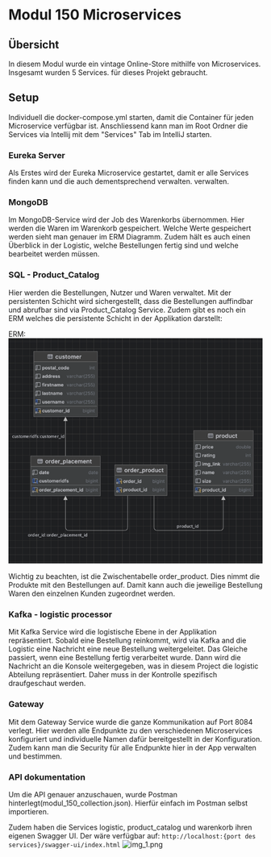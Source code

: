 # Modul 150 Microservices

## Übersicht

In diesem Modul wurde ein vintage Online-Store mithilfe von Microservices. Insgesamt wurden 5 Services.
für dieses Projekt gebraucht.

## Setup
Individuell die docker-compose.yml starten, damit die Container für jeden Microservice verfügbar ist. Anschliessend kann
man im Root Ordner die Services via Intellij mit dem "Services" Tab im IntelliJ starten.

### Eureka Server

Als Erstes wird der Eureka Microservice gestartet, damit er alle Services finden kann und die auch dementsprechend verwalten.
verwalten.

### MongoDB

Im MongoDB-Service wird der Job des Warenkorbs übernommen. Hier werden die Waren im Warenkorb gespeichert. Welche Werte 
gespeichert werden sieht man genauer im ERM Diagramm. Zudem hält es auch einen Überblick in der Logistic, welche Bestellungen
fertig sind und welche bearbeitet werden müssen.

### SQL - Product_Catalog
Hier werden die Bestellungen, Nutzer und Waren verwaltet. Mit der persistenten Schicht wird sichergestellt, dass die Bestellungen auffindbar und abrufbar sind via Product_Catalog Service.
Zudem gibt es noch ein ERM welches die persistente Schicht in der Applikation darstellt:

ERM:
![img.png](img.png)

Wichtig zu beachten, ist die Zwischentabelle order_product. Dies nimmt die Produkte mit den Bestellungen auf. Damit kann 
auch die jeweilige Bestellung Waren den einzelnen Kunden zugeordnet werden. 

### Kafka - logistic processor
Mit Kafka Service wird die logistische Ebene in der Applikation repräsentiert. Sobald eine Bestellung reinkommt,
wird via Kafka and die Logistic eine Nachricht eine neue Bestellung weitergeleitet. Das Gleiche passiert, wenn eine 
Bestellung fertig verarbeitet wurde. Dann wird die Nachricht an die Konsole weitergegeben, was in diesem Project die
logistic Abteilung repräsentiert. Daher muss in der Kontrolle spezifisch draufgeschaut werden. 

### Gateway
Mit dem Gateway Service wurde die ganze Kommunikation auf Port 8084 verlegt. Hier werden alle Endpunkte zu den verschiedenen
Microservices konfiguriert und individuelle Namen dafür bereitgestellt in der Konfiguration. Zudem kann man die Security für 
alle Endpunkte hier in der App verwalten und bestimmen. 

### API dokumentation

Um die API genauer anzuschauen, wurde Postman hinterlegt(modul_150_collection.json). Hierfür einfach im Postman selbst importieren.

Zudem haben die Services logistic, product_catalog und warenkorb ihren eigenen Swagger UI. Der wäre verfügbar auf:
```http://localhost:{port des services}/swagger-ui/index.html```
![img_1.png](img_1.png)

